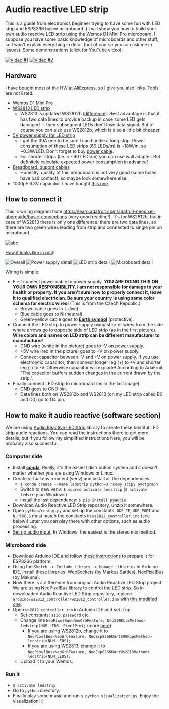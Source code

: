 # Audio reactive LED strip
This is a guide from electronics begineer trying to have some fun with LED strip and ESP8266 based microboard :) I will show you how to build your own audio reactive LED strip using the Wemos D1 Mini Pro microboard. I suppose you have some basic knowledge of microboards and other stuff, so I won't explain everything in detail (but of course you can ask me in issues). Some demonstrations (click for YouTube video):

[![Video #1](https://img.youtube.com/vi/WMm4V7VpMeQ/0.jpg)](https://www.youtube.com/watch?v=WMm4V7VpMeQ)
[![Video #2](https://img.youtube.com/vi/8EOnbsJb-b4/0.jpg)](https://www.youtube.com/watch?v=https://youtu.be/8EOnbsJb-b4)

## Hardware
I have bought most of the HW at AliExpress, so I give you also links. Tools are not listed.

- [Wemos D1 Mini Pro](https://www.aliexpress.com/store/1331105?spm=a2g0s.9042311.0.0.AFiCMF)
- [WS2813 LED strip](https://www.aliexpress.com/item/1m-4m-5m-WS2813-Dual-signal-wires-30-60-pixels-leds-m-Smart-led-pixel-strip/32699391341.html?spm=a2g0s.9042311.0.0.AFiCMF)
  - WS2813 is updated WS2812b ([difference](https://www.elecrow.com/blog/ws2813-vs-ws2812/)). Best advantage is that it has two data lines to provide backup in case some LED gets damaged -- then subsequent LEDs don't lose data signal. But of course you can also use WS2812b, which is also a little bit cheaper.
- [5V power supply for LED strip](https://www.aliexpress.com/item/5V-2A-3A-4A-5A-8A-10A-12A-20A-30A-40A-60A-Switch-LED-Power-Supply/32670505021.html?spm=a2g0s.9042311.0.0.AFiCMF)
  - I got the 30A one to be sure I can handle a long strip. Power consumption of these LED strips (60 LEDs/m) is ~18W/m, so ~0.3W/LED. Don't forget to buy [power cable](https://images.obi.cz/product/CZ/1500x1500/468962_1.jpg).
  - For shorter strips (i.e. < ~60 LEDs/m) you can use wall adapter. But definitely calculate expected power consumption in advance!
- [Breadboard, dupont cables](https://landzoelectronic.aliexpress.com/store/428351?spm=a2g0s.9042311.0.0.AFiCMF)
  - Honestly, quality of this breadboard is not very good (some holes have bad contact), so maybe look somewhere else.
- 1000μF 6.3V capacitor. I have bought [this one](https://www.gme.cz/ce-1000u-6-3vit-hit-exr-8x12-rm3-5-bulk).

## How to connect it
This is wiring diagram from https://learn.adafruit.com/adafruit-neopixel-uberguide/basic-connections (very good reading!). It's for WS2812b, but in case of WS2813 there is only one difference: there are two data lines, so there are two green wires leading from strip and connected to single pin on microboard.

![abc](https://cdn-learn.adafruit.com/assets/assets/000/030/892/original/leds_Wiring-Diagram.png?1456961114)

[How it looks like in real](https://owncloud.cesnet.cz/index.php/s/WBkJukrtVnJH1TQ):

![Overall](https://ctrlv.cz/shots/2017/11/26/WyfY.png)
![Power supply detail](https://ctrlv.cz/shots/2017/11/26/qfGA.png)
![LED strip detail](https://ctrlv.cz/shots/2017/11/27/7Fai.png)
![Microboard detail](https://ctrlv.cz/shots/2017/11/26/gSdd.png)

Wiring is simple:
- First connect power cable to power supply. **YOU ARE DOING THIS ON YOUR OWN RESPONSIBILITY. I am not responsible for damage to your health or property. If you aren't sure how to properly connect it, leave it to qualified electrician. Be sure your country is using same color schema for electric wires!** (This is from the Czech Republic.)
  - Brown cable goes to **L** (live).
  - Blue cable goes to **N** (neutral).
  - Green-yellow cable goes to [**Earth symbol**](http://www.clker.com/cliparts/4/4/d/4/12236156551925934261rsamurti_RSA_IEC_Ground_Symbol.svg.hi.png) (protective).
- Connect the LED strip to power supply using shorter wires from the side where arrows go to opposite side of LED strip (as in the first picture). **Wire colors and names on LED strip can be different manufacturer to manufacturer!**
  - GND wire (white in the picture) goes to -V on power supply.
  - +5V wire (red in the picture) goes to +V on power supply.
  - Connect capacitor between -V and +V on power supply. If you use electrolytic capacitor, then connect longer leg (+) to +V and shorter leg (-) to -V. Otherwise capacitor will explode! According to AdaFruit, "The capacitor buffers sudden changes in the current drawn by the strip.".
- Finally connect LED strip to microboard (as in the last image).
  - GND goes to GND pin.
  - Data lines both on WS2812b and WS2813 (on my LED strip called B0 and D0) go to D4 pin.
  
## How to make it audio reactive (software section)
We are using [Audio Reactive LED Strip](https://github.com/scottlawsonbc/audio-reactive-led-strip) library to create these beatiful LED strip audio reactions. You can read the instructions there to get more details, but if you follow my simplified instructions here, you will be probably also successful.

### Computer side
- Install [**conda**](https://conda.io/miniconda.html). Really, it's the easiest distribution system and it doesn't matter whether you are using Windows or Linux.
- Create virtual environment (venv) and install all the dependencies:
  - `$ conda create --name ledstrip python=3 numpy scipy pyqtgraph`
  - Switch to new venv: `$ source activate ledstrip` (`$ activate ledstrip` on Windows)
  - install the last dependency: `$ pip install pyaudio`
- Download Audio Reactive LED Strip repository, unzip it somewhere.
- Open `python/config.py` and set up the constants. `UDP_IP`, `UDP_PORT` and `N_PIXELS` must match the constants in `ws2812_controller.ino` (see below)! Later you can play there with other options, such as audio processing.
- [Set up audio input](https://github.com/scottlawsonbc/audio-reactive-led-strip#audio-input). In Windows, the easiest is the stereo mix method.

### Microboard side
- Download Arduino IDE and follow [these instructions](https://github.com/esp8266/Arduino#installing-with-boards-manager) to prepare it for ESP8266 platform.
- Using the `Sketch -> Include Library -> Manage Libraries` in Arduino IDE, install these libraries: WebSockets (by Markus Sattles), NexPixelBus (by Makuna).
- Now there is a difference from original Audio Reactive LED Strip project. We are using NeoPixelBus library to control the LED strip. So in downloaded Audio Reactive LED Strip repository, replace `arduino/ws2812_controller/ws2812_controller.ino` with [this modified one](https://github.com/joeybab3/audio-reactive-led-strip/blob/master/arduino/ws2812_controller/ws2812_controller.ino).
- Open `ws2812_controller.ino` in Arduino IDE and set it up:
  - Set constants: `ssid`, `password` etc.
  - Change line `NeoPixelBus<NeoGrbFeature, Neo800KbpsMethod> ledstrip(NUM_LEDS, PixelPin);` (more [here](https://github.com/Makuna/NeoPixelBus/wiki/NeoPixelBus-object)):
    - If you are using WS2812b, change it to `NeoPixelBus<NeoGrbFeature, NeoEsp8266Uart800KbpsMethod> ledstrip(NUM_LEDS);`
    - If you are using WS2813, change it to `NeoPixelBus<NeoGrbFeature, NeoEsp8266UartWs2813Method> ledstrip(NUM_LEDS);`
  - Upload it to your Wemos.
  
### Run it
- `$ activate ledstrip`
- Go to `python` directory.
- Finally play some music and run `$ python visualization.py`. Enjoy the visualization! :)
